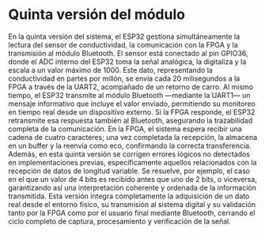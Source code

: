 # Quinta versión del módulo

En la quinta versión del sistema, el ESP32 gestiona simultáneamente la lectura del sensor de conductividad, la comunicación con la FPGA y la transmisión al módulo Bluetooth. El sensor está conectado al pin GPIO36, donde el ADC interno del ESP32 toma la señal analógica, la digitaliza y la escala a un valor máximo de 1000. Este dato, representando la conductividad en partes por millón, se envía cada 20 milisegundos a la FPGA a través de la UART2, acompañado de un retorno de carro. Al mismo tiempo, el ESP32 transmite al módulo Bluetooth —mediante la UART1— un mensaje informativo que incluye el valor enviado, permitiendo su monitoreo en tiempo real desde un dispositivo externo. Si la FPGA responde, el ESP32 retransmite esa respuesta también al Bluetooth, asegurando la trazabilidad completa de la comunicación. En la FPGA, el sistema espera recibir una cadena de cuatro caracteres; una vez completada la recepción, la almacena en un buffer y la reenvía como eco, confirmando la correcta transferencia. Además, en esta quinta versión se corrigen errores lógicos no detectados en implementaciones previas, específicamente aquellos relacionados con la recepción de datos de longitud variable. Se resuelve, por ejemplo, el caso en el que un valor de 4 bits es recibido antes que uno de 2 bits, o viceversa, garantizando así una interpretación coherente y ordenada de la información transmitida. Esta versión integra completamente la adquisición de un dato real desde el entorno físico, su transmisión al sistema digital y su validación tanto por la FPGA como por el usuario final mediante Bluetooth, cerrando el ciclo completo de captura, procesamiento y verificación de la señal.

